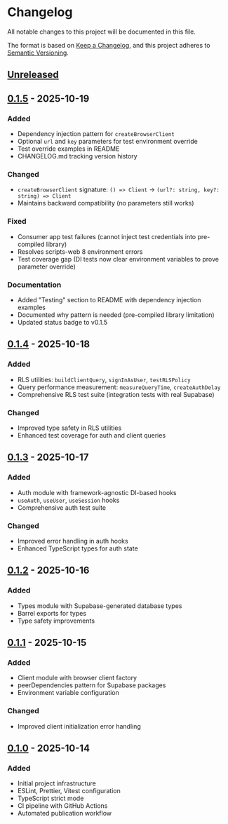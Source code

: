 # Changelog

All notable changes to this project will be documented in this file.

The format is based on [Keep a Changelog](https://keepachangelog.com/en/1.0.0/),
and this project adheres to [Semantic Versioning](https://semver.org/spec/v2.0.0.html).

## [Unreleased]

## [0.1.5] - 2025-10-19

### Added
- Dependency injection pattern for `createBrowserClient`
- Optional `url` and `key` parameters for test environment override
- Test override examples in README
- CHANGELOG.md tracking version history

### Changed
- `createBrowserClient` signature: `() => Client` → `(url?: string, key?: string) => Client`
- Maintains backward compatibility (no parameters still works)

### Fixed
- Consumer app test failures (cannot inject test credentials into pre-compiled library)
- Resolves scripts-web 8 environment errors
- Test coverage gap (DI tests now clear environment variables to prove parameter override)

### Documentation
- Added "Testing" section to README with dependency injection examples
- Documented why pattern is needed (pre-compiled library limitation)
- Updated status badge to v0.1.5

## [0.1.4] - 2025-10-18

### Added
- RLS utilities: `buildClientQuery`, `signInAsUser`, `testRLSPolicy`
- Query performance measurement: `measureQueryTime`, `createAuthDelay`
- Comprehensive RLS test suite (integration tests with real Supabase)

### Changed
- Improved type safety in RLS utilities
- Enhanced test coverage for auth and client queries

## [0.1.3] - 2025-10-17

### Added
- Auth module with framework-agnostic DI-based hooks
- `useAuth`, `useUser`, `useSession` hooks
- Comprehensive auth test suite

### Changed
- Improved error handling in auth hooks
- Enhanced TypeScript types for auth state

## [0.1.2] - 2025-10-16

### Added
- Types module with Supabase-generated database types
- Barrel exports for types
- Type safety improvements

## [0.1.1] - 2025-10-15

### Added
- Client module with browser client factory
- peerDependencies pattern for Supabase packages
- Environment variable configuration

### Changed
- Improved client initialization error handling

## [0.1.0] - 2025-10-14

### Added
- Initial project infrastructure
- ESLint, Prettier, Vitest configuration
- TypeScript strict mode
- CI pipeline with GitHub Actions
- Automated publication workflow

[Unreleased]: https://github.com/elevanaltd/eav-shared-lib/compare/v0.1.5...HEAD
[0.1.5]: https://github.com/elevanaltd/eav-shared-lib/compare/v0.1.4...v0.1.5
[0.1.4]: https://github.com/elevanaltd/eav-shared-lib/compare/v0.1.3...v0.1.4
[0.1.3]: https://github.com/elevanaltd/eav-shared-lib/compare/v0.1.2...v0.1.3
[0.1.2]: https://github.com/elevanaltd/eav-shared-lib/compare/v0.1.1...v0.1.2
[0.1.1]: https://github.com/elevanaltd/eav-shared-lib/compare/v0.1.0...v0.1.1
[0.1.0]: https://github.com/elevanaltd/eav-shared-lib/releases/tag/v0.1.0
